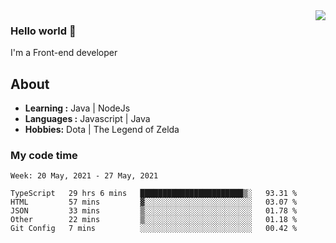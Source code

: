 <img align='right' src="https://github-readme-stats.vercel.app/api?username=jumodada&show_icons=true&theme=vue">

### Hello world 👋

I'm a Front-end developer 
    
## About
-  **Learning :** Java | NodeJs
-  **Languages :** Javascript | Java
-  **Hobbies:** Dota | The Legend of Zelda

### My code time

<!--START_SECTION:waka-->
```text
Week: 20 May, 2021 - 27 May, 2021

TypeScript   29 hrs 6 mins   ███████████████████████▒░   93.31 % 
HTML         57 mins         ▓░░░░░░░░░░░░░░░░░░░░░░░░   03.07 % 
JSON         33 mins         ▒░░░░░░░░░░░░░░░░░░░░░░░░   01.78 % 
Other        22 mins         ▒░░░░░░░░░░░░░░░░░░░░░░░░   01.18 % 
Git Config   7 mins          ░░░░░░░░░░░░░░░░░░░░░░░░░   00.42 % 
```
<!--END_SECTION:waka-->
